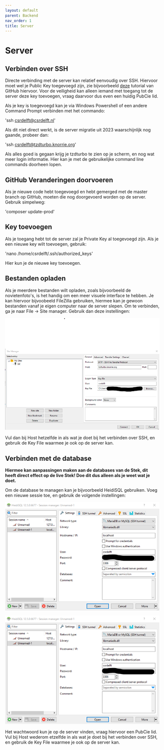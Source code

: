 ```yaml
---
layout: default
parent: Backend
nav_order: 1
title: Server
---
```


# Server

## Verbinden over SSH

Directe verbinding met de server kan relatief eenvoudig over SSH. Hiervoor moet wel je Public Key toegevoegd zijn, zie bijvoorbeeld [deze](https://docs.github.com/en/authentication/connecting-to-github-with-ssh/generating-a-new-ssh-key-and-adding-it-to-the-ssh-agent) tutorial van GitHub hiervoor. 
Voor de veiligheid kan alleen iemand met toegang tot de server deze key toevoegen, vraag daarvoor dus even een huidig PubCie lid.

Als je key is toegevoegd kan je via Windows Powershell of een andere Command Prompt verbinden met het commando:

'ssh csrdelft@csrdelft.nl'

Als dit niet direct werkt, is de server migratie uit 2023 waarschijnlijk nog gaande, probeer dan:

'ssh csrdelft@tzdturbo.knorrie.org'

Als alles goed is gegaan krijg je tzdturbo te zien op je scherm, en nog wat meer login informatie. Hier kan je met de gebruikelijke command line commands doorheen lopen.

## GitHub Veranderingen doorvoeren

Als je nieuwe code hebt toegevoegd en hebt gemerged met de master branch op GitHub, moeten die nog doorgevoerd worden op de server. Gebruik simpelweg:

'composer update-prod'

## Key toevoegen

Als je toegang hebt tot de server zal je Private Key al toegevoegd zijn. Als je een nieuwe key wilt toevoegen, gebruik:

'nano /home/csrdelft/.ssh/authorized_keys'

Hier kun je de nieuwe key toevoegen.

## Bestanden opladen

Als je meerdere bestanden wilt opladen, zoals bijvoorbeeld de novietenfoto's, is het handig om een meer visuele interface te hebben. 
Je kan hiervoor bijvoobeeld FileZilla gebruiken, hiermee kan je gewoon bestanden vanaf je eigen computer naar de server slepen. 
Om te verbinden, ga je naar File -> Site manager. Gebruik dan deze instellingen:

![Filezilla!](/assets/images/Filezilla.png)

Vul dan bij Host hetzelfde in als wat je doet bij het verbinden over SSH, en gebruik de Key File waarmee je ook op de server kan.

## Verbinden met de database
**Hiermee kan aanpassingen maken aan de databases van de Stek, dit heeft direct effect op de live Stek! Doe dit dus alleen als je weet wat je doet.**

Om de database te managen kan je bijvoorbeeld HeidiSQL gebruiken. Voeg een nieuwe sessie toe, en gebruik de volgende instellingen:

![HeidiSQL!](/assets/images/Heidi1.png)

![HeidiSQL!](/assets/images/Heidi1.png)

Het wachtwoord kun je op de server vinden, vraag hiervoor een PubCie lid. Vul bij Host wederom etzelfde in als wat je doet bij het verbinden over SSH, en gebruik de Key File waarmee je ook op de server kan.
